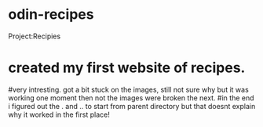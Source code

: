 # odin-recipes
Project:Recipies
# created my first website of recipes.
#very intresting. got a bit stuck on the images, still not sure why but it was working one moment then not the images were broken the next. 
#in the end i figured out the . and .. to start from parent directory but that doesnt explain why it worked in the first place!
